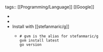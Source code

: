 tags:: [[Programming/Language]] [[Google]]

-
-
- Install with [[stefanmaric/g]]
  - ```shell
    # gvm is the alias for stefanmaric/g
    gvm install latest
    go version
    ```
